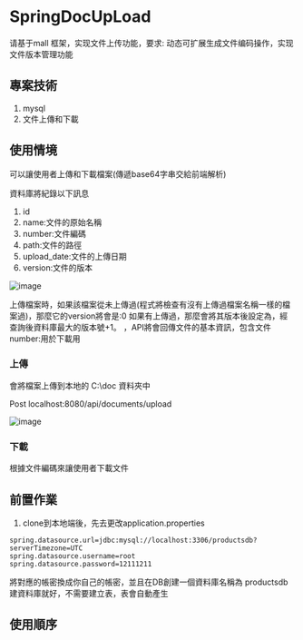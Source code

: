 # SpringDocUpLoad
请基于mall 框架，实现文件上传功能，要求: 动态可扩展生成文件编码操作，实现文件版本管理功能

## 專案技術

1. mysql
2. 文件上傳和下載

## 使用情境

可以讓使用者上傳和下載檔案(傳遞base64字串交給前端解析)

資料庫將紀錄以下訊息

1. id
2. name:文件的原始名稱
3. number:文件編碼
4. path:文件的路徑
5. upload_date:文件的上傳日期
6. version:文件的版本

![image](https://user-images.githubusercontent.com/27859973/225179306-0dbde596-97d0-4c62-ad2e-3fba7ea2c961.png)

上傳檔案時，如果該檔案從未上傳過(程式將檢查有沒有上傳過檔案名稱一樣的檔案過)，那麼它的version將會是:0
如果有上傳過，那麼會將其版本後設定為，經查詢後資料庫最大的版本號+1。
，API將會回傳文件的基本資訊，包含文件number:用於下載用


### 上傳

會將檔案上傳到本地的 C:\doc 資料夾中

Post
localhost:8080/api/documents/upload

![image](https://user-images.githubusercontent.com/27859973/225179024-3a510da4-3e03-4226-b929-2edab5637995.png)

### 下載

根據文件編碼來讓使用者下載文件



## 前置作業

1. clone到本地端後，先去更改application.properties

```
spring.datasource.url=jdbc:mysql://localhost:3306/productsdb?serverTimezone=UTC
spring.datasource.username=root
spring.datasource.password=12111211
```

將對應的帳密換成你自己的帳密，並且在DB創建一個資料庫名稱為 productsdb
建資料庫就好，不需要建立表，表會自動產生


## 使用順序


